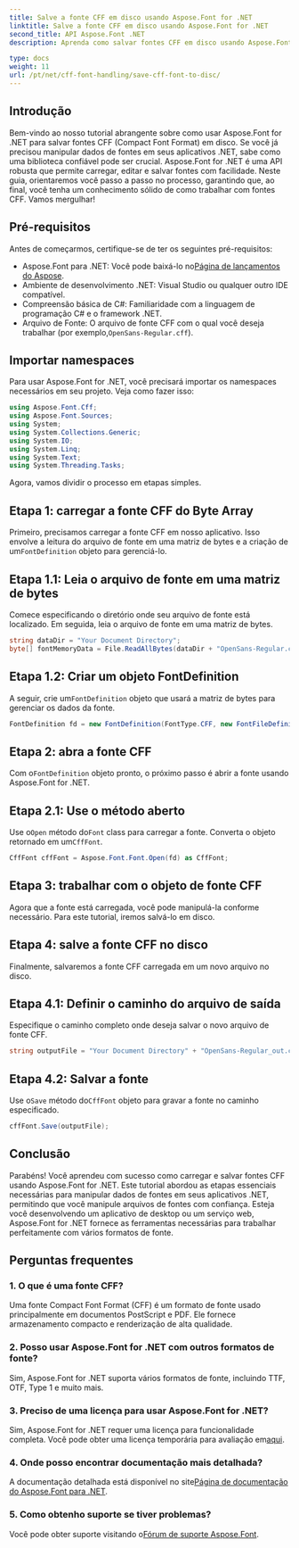 ```yaml
---
title: Salve a fonte CFF em disco usando Aspose.Font for .NET
linktitle: Salve a fonte CFF em disco usando Aspose.Font for .NET
second_title: API Aspose.Font .NET
description: Aprenda como salvar fontes CFF em disco usando Aspose.Font for .NET com nosso guia passo a passo. Domine a manipulação de fontes em aplicativos .NET facilmente.

type: docs
weight: 11
url: /pt/net/cff-font-handling/save-cff-font-to-disc/
---
```

## Introdução
Bem-vindo ao nosso tutorial abrangente sobre como usar Aspose.Font for .NET para salvar fontes CFF (Compact Font Format) em disco. Se você já precisou manipular dados de fontes em seus aplicativos .NET, sabe como uma biblioteca confiável pode ser crucial. Aspose.Font for .NET é uma API robusta que permite carregar, editar e salvar fontes com facilidade. Neste guia, orientaremos você passo a passo no processo, garantindo que, ao final, você tenha um conhecimento sólido de como trabalhar com fontes CFF. Vamos mergulhar!
## Pré-requisitos
Antes de começarmos, certifique-se de ter os seguintes pré-requisitos:
-  Aspose.Font para .NET: Você pode baixá-lo no[Página de lançamentos do Aspose](https://releases.aspose.com/font/net/).
- Ambiente de desenvolvimento .NET: Visual Studio ou qualquer outro IDE compatível.
- Compreensão básica de C#: Familiaridade com a linguagem de programação C# e o framework .NET.
-  Arquivo de Fonte: O arquivo de fonte CFF com o qual você deseja trabalhar (por exemplo,`OpenSans-Regular.cff`).
## Importar namespaces
Para usar Aspose.Font for .NET, você precisará importar os namespaces necessários em seu projeto. Veja como fazer isso:
```csharp
using Aspose.Font.Cff;
using Aspose.Font.Sources;
using System;
using System.Collections.Generic;
using System.IO;
using System.Linq;
using System.Text;
using System.Threading.Tasks;
```
Agora, vamos dividir o processo em etapas simples.
## Etapa 1: carregar a fonte CFF do Byte Array
 Primeiro, precisamos carregar a fonte CFF em nosso aplicativo. Isso envolve a leitura do arquivo de fonte em uma matriz de bytes e a criação de um`FontDefinition` objeto para gerenciá-lo.
## Etapa 1.1: Leia o arquivo de fonte em uma matriz de bytes
Comece especificando o diretório onde seu arquivo de fonte está localizado. Em seguida, leia o arquivo de fonte em uma matriz de bytes.
```csharp
string dataDir = "Your Document Directory";
byte[] fontMemoryData = File.ReadAllBytes(dataDir + "OpenSans-Regular.cff");
```
## Etapa 1.2: Criar um objeto FontDefinition
 A seguir, crie um`FontDefinition` objeto que usará a matriz de bytes para gerenciar os dados da fonte.
```csharp
FontDefinition fd = new FontDefinition(FontType.CFF, new FontFileDefinition("cff", new ByteContentStreamSource(fontMemoryData)));
```
## Etapa 2: abra a fonte CFF
 Com o`FontDefinition` objeto pronto, o próximo passo é abrir a fonte usando Aspose.Font for .NET.
## Etapa 2.1: Use o método aberto
 Use o`Open` método do`Font` class para carregar a fonte. Converta o objeto retornado em um`CffFont`.
```csharp
CffFont cffFont = Aspose.Font.Font.Open(fd) as CffFont;
```
## Etapa 3: trabalhar com o objeto de fonte CFF
Agora que a fonte está carregada, você pode manipulá-la conforme necessário. Para este tutorial, iremos salvá-lo em disco.
## Etapa 4: salve a fonte CFF no disco
Finalmente, salvaremos a fonte CFF carregada em um novo arquivo no disco.
## Etapa 4.1: Definir o caminho do arquivo de saída
Especifique o caminho completo onde deseja salvar o novo arquivo de fonte CFF.
```csharp
string outputFile = "Your Document Directory" + "OpenSans-Regular_out.cff";
```
## Etapa 4.2: Salvar a fonte
 Use o`Save` método do`CffFont` objeto para gravar a fonte no caminho especificado.
```csharp
cffFont.Save(outputFile);
```
## Conclusão
Parabéns! Você aprendeu com sucesso como carregar e salvar fontes CFF usando Aspose.Font for .NET. Este tutorial abordou as etapas essenciais necessárias para manipular dados de fontes em seus aplicativos .NET, permitindo que você manipule arquivos de fontes com confiança. Esteja você desenvolvendo um aplicativo de desktop ou um serviço web, Aspose.Font for .NET fornece as ferramentas necessárias para trabalhar perfeitamente com vários formatos de fonte.
## Perguntas frequentes
### 1. O que é uma fonte CFF?
Uma fonte Compact Font Format (CFF) é um formato de fonte usado principalmente em documentos PostScript e PDF. Ele fornece armazenamento compacto e renderização de alta qualidade.
### 2. Posso usar Aspose.Font for .NET com outros formatos de fonte?
Sim, Aspose.Font for .NET suporta vários formatos de fonte, incluindo TTF, OTF, Type 1 e muito mais.
### 3. Preciso de uma licença para usar Aspose.Font for .NET?
 Sim, Aspose.Font for .NET requer uma licença para funcionalidade completa. Você pode obter uma licença temporária para avaliação em[aqui](https://purchase.aspose.com/temporary-license/).
### 4. Onde posso encontrar documentação mais detalhada?
 A documentação detalhada está disponível no site[Página de documentação do Aspose.Font para .NET](https://reference.aspose.com/font/net/).
### 5. Como obtenho suporte se tiver problemas?
 Você pode obter suporte visitando o[Fórum de suporte Aspose.Font](https://forum.aspose.com/c/font/41).